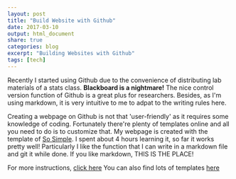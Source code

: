 ```yaml
---
layout: post
title: "Build Website with Github"
date: 2017-03-10
output: html_document
share: true
categories: blog
excerpt: "Building Websites with Github"
tags: [tech]
---
```




Recently I started using Github due to the convenience of distributing lab materials of a stats class. **Blackboard is a nightmare!**
The nice control version function of Github is a great plus for researchers. Besides, as I'm using markdown, it is very intuitive to me to adpat to 
the writing rules here. 

Creating a webpage on Github is not that 'user-friendly' as it requires some knowledge of coding. Fortunately there're plenty of templates online and 
all you need to do is to customize that. My webpage is created with the template of [So Simple](https://github.com/mmistakes/so-simple-theme). I spent about 
4 hours learning it, so far it works pretty well! Particularly I like the function that I can write in a markdown file and git it while done. 
If you like markdown, THIS IS THE PLACE!

For more instructions, [click here](http://jmcglone.com/guides/github-pages/)
You can also find lots of templates [here](https://github.com/jekyll/jekyll/wiki/Themes)


